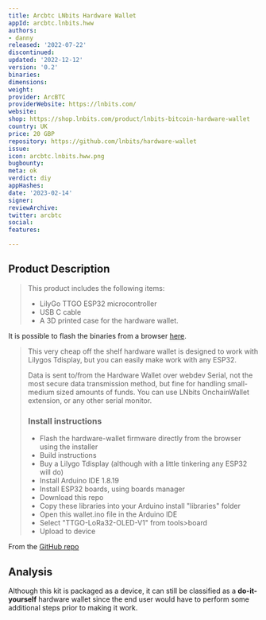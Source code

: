 ```yaml
---
title: Arcbtc LNbits Hardware Wallet
appId: arcbtc.lnbits.hww
authors:
- danny
released: '2022-07-22'
discontinued: 
updated: '2022-12-12'
version: '0.2'
binaries: 
dimensions: 
weight: 
provider: ArcBTC
providerWebsite: https://lnbits.com/
website: 
shop: https://shop.lnbits.com/product/lnbits-bitcoin-hardware-wallet
country: UK
price: 20 GBP
repository: https://github.com/lnbits/hardware-wallet
issue: 
icon: arcbtc.lnbits.hww.png
bugbounty: 
meta: ok
verdict: diy
appHashes: 
date: '2023-02-14'
signer: 
reviewArchive: 
twitter: arcbtc
social: 
features: 

---
```


## Product Description 

> This product includes the following items:
> 
> - LilyGo TTGO ESP32 microcontroller
> - USB C cable
> - A 3D printed case for the hardware wallet.

It is possible to flash the binaries from a browser [here](https://lnbits.github.io/hardware-wallet/installer/).

> This very cheap off the shelf hardware wallet is designed to work with Lilygos Tdisplay, but you can easily make work with any ESP32.
>
> Data is sent to/from the Hardware Wallet over webdev Serial, not the most secure data transmission method, but fine for handling small-medium sized amounts of funds. You can use LNbits OnchainWallet extension, or any other serial monitor.
> 
> ### Install instructions
> - Flash the hardware-wallet firmware directly from the browser using the installer
> - Build instructions
> - Buy a Lilygo Tdisplay (although with a little tinkering any ESP32 will do)
> - Install Arduino IDE 1.8.19
> - Install ESP32 boards, using boards manager
> - Download this repo
> - Copy these libraries into your Arduino install "libraries" folder
> - Open this wallet.ino file in the Arduino IDE
> - Select "TTGO-LoRa32-OLED-V1" from tools>board
> - Upload to device

From the [GitHub repo](https://github.com/lnbits/hardware-wallet)

## Analysis 

Although this kit is packaged as a device, it can still be classified as a **do-it-yourself** hardware wallet since the end user would have to perform some additional steps prior to making it work.

